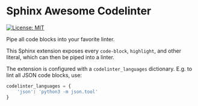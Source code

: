 Sphinx Awesome Codelinter
=========================

[![License: MIT](https://img.shields.io/badge/License-MIT-yellow.svg)](https://opensource.org/licenses/MIT)

Pipe all code blocks into your favorite linter.

This Sphinx extension exposes every `code-block`, `highlight`, and other
literal, which can then be piped into a linter.

The extension is configured with a `codelinter_languages` dictionary. E.g. to
lint all JSON code blocks, use:

```python
codelinter_languages = {
    'json': 'python3 -m json.tool'
}
```
